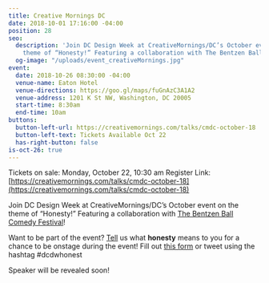 ```yaml
---
title: Creative Mornings DC
date: 2018-10-01 17:16:00 -04:00
position: 28
seo:
  description: 'Join DC Design Week at CreativeMornings/DC’s October event on the
    theme of “Honesty!” Featuring a collaboration with The Bentzen Ball Comedy Festival! '
  og-image: "/uploads/event_creativeMornings.jpg"
event:
  date: 2018-10-26 08:30:00 -04:00
  venue-name: Eaton Hotel
  venue-directions: https://goo.gl/maps/fuGnAzC3A1A2
  venue-address: 1201 K St NW, Washington, DC 20005
  start-time: 8:30am
  end-time: 10am
buttons:
  button-left-url: https://creativemornings.com/talks/cmdc-october-18
  button-left-text: Tickets Available Oct 22
  has-right-button: false
is-oct-26: true
---
```


Tickets on sale: Monday, October 22, 10:30 am
Register Link: [https://creativemornings.com/talks/cmdc-october-18](https://creativemornings.com/talks/cmdc-october-18)

Join DC Design Week at CreativeMornings/DC’s October event on the theme of “Honesty!” Featuring a collaboration with [The Bentzen Ball Comedy Festival](https://brightestyoungthings.com/bentzen-ball)! 

Want to be part of the event? [Tell](https://docs.google.com/forms/d/e/1FAIpQLSeIf_KP2cIRt6Zz3Hm9VgXX8TijGLmf0U_n0bqqp56UV3yY_Q/viewform?usp=sf_link) us what **honesty** means to you for a chance to be onstage during the event! Fill out [this form](https://docs.google.com/forms/d/e/1FAIpQLSeIf_KP2cIRt6Zz3Hm9VgXX8TijGLmf0U_n0bqqp56UV3yY_Q/viewform?usp=sf_link) or tweet using the hashtag #dcdwhonest

Speaker will be revealed soon!
